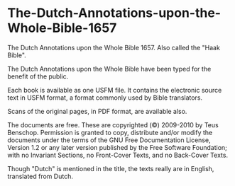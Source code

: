 # The-Dutch-Annotations-upon-the-Whole-Bible-1657

The Dutch Annotations upon the Whole Bible 1657. Also called the "Haak Bible".

The Dutch Annotations upon the Whole Bible have been typed for the benefit of the public.

Each book is available as one USFM file. 
It contains the electronic source text in USFM format, a format commonly used by Bible translators. 

Scans of the original pages, in PDF format, are available also. 

The documents are free. These are copyrighted (©) 2009-2010 by Teus Benschop. Permission is granted to copy, distribute and/or modify the documents under the terms of the GNU Free Documentation License, Version 1.2 or any later version published by the Free Software Foundation; with no Invariant Sections, no Front-Cover Texts, and no Back-Cover Texts.

Though "Dutch" is mentioned in the title, the texts really are in English, translated from Dutch.

